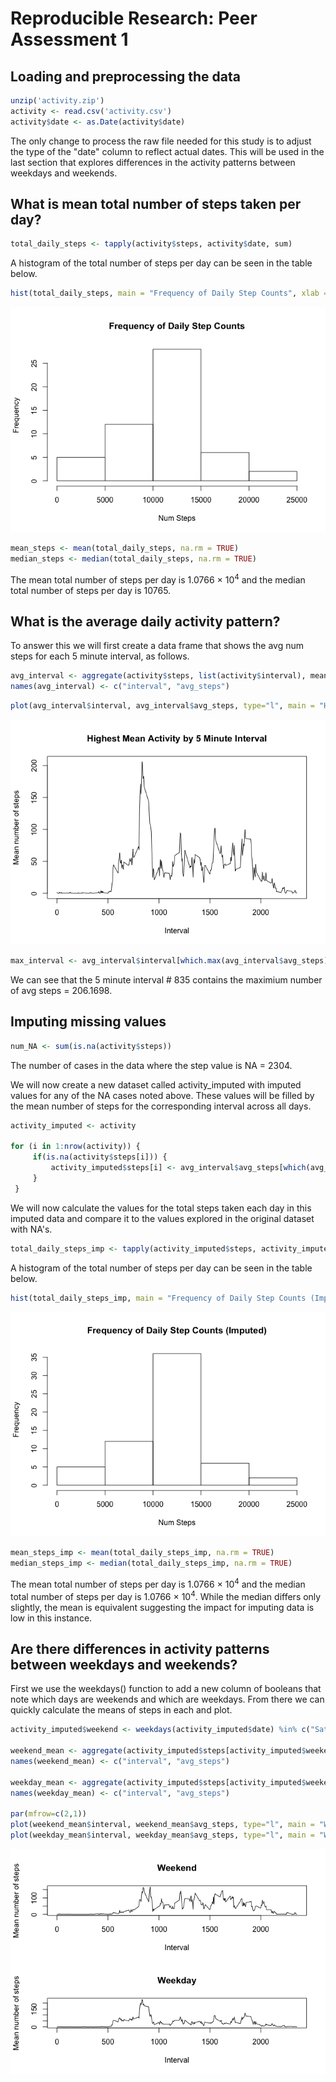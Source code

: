 # Reproducible Research: Peer Assessment 1

## Loading and preprocessing the data

```r
unzip('activity.zip')
activity <- read.csv('activity.csv')
activity$date <- as.Date(activity$date)
```

The only change to process the raw file needed for this study is to adjust the type of the "date" column to reflect actual dates.   This will be used in the last section that explores differences in the activity patterns between weekdays and weekends.

## What is mean total number of steps taken per day?


```r
total_daily_steps <- tapply(activity$steps, activity$date, sum)
```

A histogram of the total number of steps per day can be seen in the table below. 


```r
hist(total_daily_steps, main = "Frequency of Daily Step Counts", xlab = "Num Steps")
```

![plot of chunk unnamed-chunk-3](./PA1_template_files/figure-html/unnamed-chunk-3.png) 


```r
mean_steps <- mean(total_daily_steps, na.rm = TRUE)
median_steps <- median(total_daily_steps, na.rm = TRUE)
```

The mean total number of steps per day is 1.0766 &times; 10<sup>4</sup> and the median total number of steps per day is 10765. 

## What is the average daily activity pattern?

To answer this we will first create a data frame that shows the avg num steps for each 5 minute interval, as follows. 


```r
avg_interval <- aggregate(activity$steps, list(activity$interval), mean, na.rm=T)
names(avg_interval) <- c("interval", "avg_steps")
```


```r
plot(avg_interval$interval, avg_interval$avg_steps, type="l", main = "Highest Mean Activity by 5 Minute Interval", xlab="Interval", ylab="Mean number of steps")
```

![plot of chunk unnamed-chunk-6](./PA1_template_files/figure-html/unnamed-chunk-6.png) 


```r
max_interval <- avg_interval$interval[which.max(avg_interval$avg_steps)]
```

We can see that the 5 minute interval # 835 contains the maximium number of avg steps = 206.1698. 

## Imputing missing values


```r
num_NA <- sum(is.na(activity$steps))
```

The number of cases in the data where the step value is NA = 2304.

We will now create a new dataset called activity_imputed with imputed values for any of the NA cases noted above.   These values will be filled by the mean number of steps for the corresponding interval across all days. 


```r
activity_imputed <- activity

for (i in 1:nrow(activity)) {
     if(is.na(activity$steps[i])) {
         activity_imputed$steps[i] <- avg_interval$avg_steps[which(avg_interval$interval==activity$interval[i])]
     }
 }
```

We will now calculate the values for the total steps taken each day in this imputed data and compare it to the values explored in the original dataset with NA's.   


```r
total_daily_steps_imp <- tapply(activity_imputed$steps, activity_imputed$date, sum)
```

A histogram of the total number of steps per day can be seen in the table below. 


```r
hist(total_daily_steps_imp, main = "Frequency of Daily Step Counts (Imputed)", xlab = "Num Steps")
```

![plot of chunk unnamed-chunk-11](./PA1_template_files/figure-html/unnamed-chunk-11.png) 


```r
mean_steps_imp <- mean(total_daily_steps_imp, na.rm = TRUE)
median_steps_imp <- median(total_daily_steps_imp, na.rm = TRUE)
```

The mean total number of steps per day is 1.0766 &times; 10<sup>4</sup> and the median total number of steps per day is 1.0766 &times; 10<sup>4</sup>.  While the median differs only slightly, the mean is equivalent suggesting the impact for imputing data is low in this instance.   


## Are there differences in activity patterns between weekdays and weekends?

First we use the weekdays() function to add a new column of booleans that note which days are weekends and which are weekdays.     From there we can quickly calculate the means of steps in each and plot.   


```r
activity_imputed$weekend <- weekdays(activity_imputed$date) %in% c("Saturday", "Sunday")

weekend_mean <- aggregate(activity_imputed$steps[activity_imputed$weekend==T], list(activity_imputed$interval[activity_imputed$weekend==T]), mean)
names(weekend_mean) <- c("interval", "avg_steps")

weekday_mean <- aggregate(activity_imputed$steps[activity_imputed$weekend==F], list(activity_imputed$interval[activity_imputed$weekend==F]), mean)
names(weekday_mean) <- c("interval", "avg_steps")

par(mfrow=c(2,1))
plot(weekend_mean$interval, weekend_mean$avg_steps, type="l", main = "Weekend", xlab="Interval", ylab="Mean number of steps")
plot(weekday_mean$interval, weekday_mean$avg_steps, type="l", main = "Weekday", xlab="Interval", ylab="Mean number of steps")
```

![plot of chunk unnamed-chunk-13](./PA1_template_files/figure-html/unnamed-chunk-13.png) 

